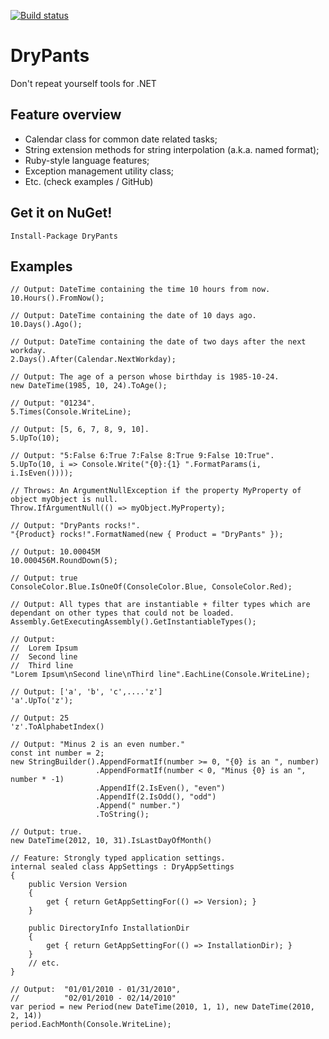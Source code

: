 [![Build status](https://ci.appveyor.com/api/projects/status/vh2p923cxlwv8of5/branch/master?svg=true)](https://ci.appveyor.com/project/martijnhazebroek/drypants/branch/master)

# DryPants
Don't repeat yourself tools for .NET

## Feature overview
- Calendar class for common date related tasks;
- String extension methods for string interpolation (a.k.a. named format);
- Ruby-style language features;
- Exception management utility class;
- Etc. (check examples / GitHub)

## Get it on NuGet!

    Install-Package DryPants

## Examples

	// Output: DateTime containing the time 10 hours from now.
	10.Hours().FromNow();
	
	// Output: DateTime containing the date of 10 days ago. 	
	10.Days().Ago();

	// Output: DateTime containing the date of two days after the next workday. 	
	2.Days().After(Calendar.NextWorkday);

	// Output: The age of a person whose birthday is 1985-10-24.    
	new DateTime(1985, 10, 24).ToAge();   

	// Output: "01234".
	5.Times(Console.WriteLine);

	// Output: [5, 6, 7, 8, 9, 10].
	5.UpTo(10);

	// Output: "5:False 6:True 7:False 8:True 9:False 10:True".
	5.UpTo(10, i => Console.Write("{0}:{1} ".FormatParams(i, i.IsEven())));

	// Throws: An ArgumentNullException if the property MyProperty of object myObject is null.
	Throw.IfArgumentNull(() => myObject.MyProperty);

	// Output: "DryPants rocks!".
	"{Product} rocks!".FormatNamed(new { Product = "DryPants" });

	// Output: 10.00045M
	10.000456M.RoundDown(5);

	// Output: true
	ConsoleColor.Blue.IsOneOf(ConsoleColor.Blue, ConsoleColor.Red);

	// Output: All types that are instantiable + filter types which are dependant on other types that could not be loaded.
	Assembly.GetExecutingAssembly().GetInstantiableTypes();

	// Output: 
	//	Lorem Ipsum
	//	Second line
	//	Third line
	"Lorem Ipsum\nSecond line\nThird line".EachLine(Console.WriteLine);

	// Output: ['a', 'b', 'c',....'z']
	'a'.UpTo('z');

	// Output: 25
	'z'.ToAlphabetIndex()

	// Output: "Minus 2 is an even number."
	const int number = 2;    
    new StringBuilder().AppendFormatIf(number >= 0, "{0} is an ", number)
                       .AppendFormatIf(number < 0, "Minus {0} is an ", number * -1)
                       .AppendIf(2.IsEven(), "even")
                       .AppendIf(2.IsOdd(), "odd")
                       .Append(" number.")
		               .ToString();

	// Output: true.
	new DateTime(2012, 10, 31).IsLastDayOfMonth()

	// Feature: Strongly typed application settings.
	internal sealed class AppSettings : DryAppSettings
	{
	    public Version Version
	    {
	        get { return GetAppSettingFor(() => Version); }
	    }

  		public DirectoryInfo InstallationDir
        {
        	get { return GetAppSettingFor(() => InstallationDir); }
        }
		// etc.
	}

	// Output:  "01/01/2010 - 01/31/2010",
    //          "02/01/2010 - 02/14/2010"
    var period = new Period(new DateTime(2010, 1, 1), new DateTime(2010, 2, 14))
	period.EachMonth(Console.WriteLine);
